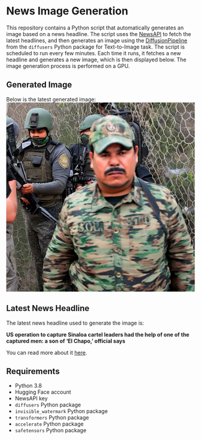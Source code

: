 # News Image Generation
This repository contains a Python script that automatically generates an image based on a news headline. The script uses the [NewsAPI](https://newsapi.org/) to fetch the latest headlines, and then generates an image using the [DiffusionPipeline](https://github.com/huggingface/diffusers) from the `diffusers` Python package for Text-to-Image task.
The script is scheduled to run every few minutes. Each time it runs, it fetches a new headline and generates a new image, which is then displayed below. The image generation process is performed on a GPU.

## Generated Image
Below is the latest generated image:
![Generated Image](image.png)

## Latest News Headline
The latest news headline used to generate the image is:

**US operation to capture Sinaloa cartel leaders had the help of one of the captured men: a son of ‘El Chapo,’ official says**

You can read more about it [here](https://news.google.com/rss/articles/CBMiWWh0dHBzOi8vd3d3LmNubi5jb20vMjAyNC8wNy8yNS91cy9zaW5hbG9hLWNhcnRlbC1pc21hZWwtemFtYmFkYS1jdXN0b2R5LXJlcG9ydC9pbmRleC5odG1s0gFSaHR0cHM6Ly9hbXAuY25uLmNvbS9jbm4vMjAyNC8wNy8yNS91cy9zaW5hbG9hLWNhcnRlbC1pc21hZWwtemFtYmFkYS1jdXN0b2R5LXJlcG9ydA?oc=5).

## Requirements
- Python 3.8
- Hugging Face account
- NewsAPI key
- `diffusers` Python package
- `invisible_watermark` Python package
- `transformers` Python package
- `accelerate` Python package
- `safetensors` Python package
